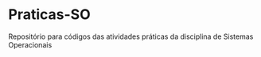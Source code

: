 # Praticas-SO
Repositório para códigos das atividades práticas da disciplina de Sistemas Operacionais

